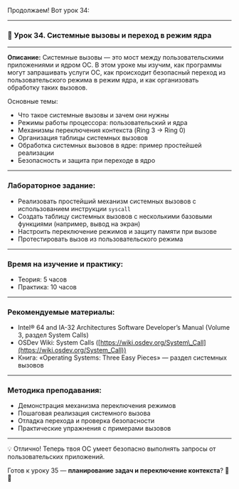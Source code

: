 Продолжаем! Вот урок 34:

---

### 🔹 Урок 34. Системные вызовы и переход в режим ядра

---

**Описание:**
Системные вызовы — это мост между пользовательскими приложениями и ядром ОС. В этом уроке мы изучим, как программы могут запрашивать услуги ОС, как происходит безопасный переход из пользовательского режима в режим ядра, и как организовать обработку таких вызовов.

Основные темы:

* Что такое системные вызовы и зачем они нужны
* Режимы работы процессора: пользовательский и ядра
* Механизмы переключения контекста (Ring 3 → Ring 0)
* Организация таблицы системных вызовов
* Обработка системных вызовов в ядре: пример простейшей реализации
* Безопасность и защита при переходе в ядро

---

### Лабораторное задание:

* Реализовать простейший механизм системных вызовов с использованием инструкции `syscall`
* Создать таблицу системных вызовов с несколькими базовыми функциями (например, вывод на экран)
* Настроить переключение режимов и защиту памяти при вызове
* Протестировать вызов из пользовательского режима

---

### Время на изучение и практику:

* Теория: 5 часов
* Практика: 10 часов

---

### Рекомендуемые материалы:

* Intel® 64 and IA-32 Architectures Software Developer’s Manual (Volume 3, раздел System Calls)
* OSDev Wiki: System Calls ([https://wiki.osdev.org/System\_Call](https://wiki.osdev.org/System_Call))
* Книга: «Operating Systems: Three Easy Pieces» — раздел системных вызовов

---

### Методика преподавания:

* Демонстрация механизма переключения режимов
* Пошаговая реализация системного вызова
* Отладка перехода и проверка безопасности
* Практические упражнения с примерами вызовов

---

💡 Отлично! Теперь твоя ОС умеет безопасно выполнять запросы от пользовательских приложений.

Готов к уроку 35 — **планирование задач и переключение контекста**? 🚦🔄
